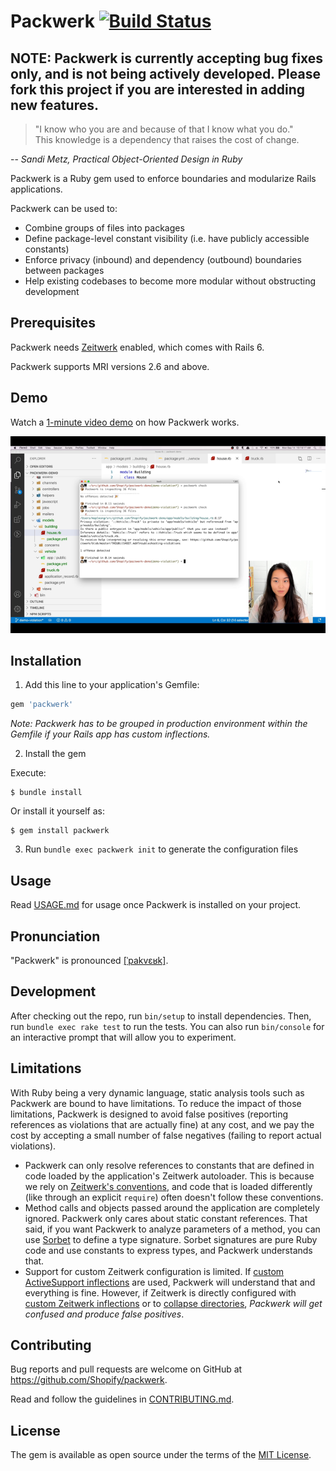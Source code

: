 # Packwerk [![Build Status](https://github.com/Shopify/packwerk/workflows/CI/badge.svg)](https://github.com/Shopify/packwerk/actions?query=workflow%3ACI)

## NOTE: Packwerk is currently accepting bug fixes only, and is not being actively developed. Please fork this project if you are interested in adding new features.

> "I know who you are and because of that I know what you do."  
> This knowledge is a dependency that raises the cost of change.  

-- _Sandi Metz, Practical Object-Oriented Design in Ruby_

Packwerk is a Ruby gem used to enforce boundaries and modularize Rails applications.

Packwerk can be used to:
* Combine groups of files into packages
* Define package-level constant visibility (i.e. have publicly accessible constants)
* Enforce privacy (inbound) and dependency (outbound) boundaries between packages
* Help existing codebases to become more modular without obstructing development

## Prerequisites

Packwerk needs [Zeitwerk](https://github.com/fxn/zeitwerk) enabled, which comes with Rails 6.

Packwerk supports MRI versions 2.6 and above.

## Demo

Watch a [1-minute video demo](https://www.youtube.com/watch?v=NwqlyBAxVpQ&feature=youtu.be) on how Packwerk works.

[![](./static/packwerk-check-demo.png)](https://www.youtube.com/watch?v=NwqlyBAxVpQ&feature=youtu.be)

## Installation

1. Add this line to your application's Gemfile:

```ruby
gem 'packwerk'
```

_Note: Packwerk has to be grouped in production environment within the Gemfile if your Rails app has custom inflections._

2. Install the gem

Execute:

    $ bundle install

Or install it yourself as:

    $ gem install packwerk

3. Run `bundle exec packwerk init` to generate the configuration files

## Usage

Read [USAGE.md](USAGE.md) for usage once Packwerk is installed on your project.

## Pronunciation

"Packwerk" is pronounced [[ˈpakvɛʁk]](https://cdn.shopify.com/s/files/1/0258/7469/files/packwerk.mp3).

## Development

After checking out the repo, run `bin/setup` to install dependencies. Then, run `bundle exec rake test` to run the tests. You can also run `bin/console` for an interactive prompt that will allow you to experiment.

## Limitations

With Ruby being a very dynamic language, static analysis tools such as Packwerk are bound to have limitations.
To reduce the impact of those limitations, Packwerk is designed to avoid false positives (reporting references as violations that are actually fine) at any cost, and we pay the cost by accepting a small number of false negatives (failing to report actual violations).

- Packwerk can only resolve references to constants that are defined in code loaded by the application's Zeitwerk autoloader.
  This is because we rely on [Zeitwerk's conventions](https://github.com/fxn/zeitwerk#file-structure), and code that is loaded differently (like through an explicit `require`) often doesn't follow these conventions.
- Method calls and objects passed around the application are completely ignored. Packwerk only cares about static constant references. That said, if you want Packwerk to analyze parameters of a method, you can use [Sorbet](https://sorbet.org/) to define a type signature. Sorbet signatures are pure Ruby code and use constants to express types, and Packwerk understands that.
- Support for custom Zeitwerk configuration is limited. If [custom ActiveSupport inflections](https://guides.rubyonrails.org/autoloading_and_reloading_constants.html#customizing-inflections) are used, Packwerk will understand that and everything is fine. However, if Zeitwerk is directly configured with [custom Zeitwerk inflections](https://github.com/fxn/zeitwerk#inflection) or to [collapse directories](https://github.com/fxn/zeitwerk#collapsing-directories), _Packwerk will get confused and produce false positives_.

## Contributing

Bug reports and pull requests are welcome on GitHub at https://github.com/Shopify/packwerk.

Read and follow the guidelines in [CONTRIBUTING.md](https://github.com/Shopify/packwerk/blob/main/CONTRIBUTING.md).

## License

The gem is available as open source under the terms of the [MIT License](https://opensource.org/licenses/MIT).

